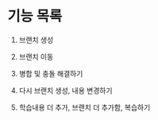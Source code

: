 # 기능 목록

1. 브랜치 생성
2. 브랜치 이동
3. 병합 및 충돌 해결하기


4. 다시 브랜치 생성, 내용 변경하기

5. 학습내용 더 추가, 브랜치 더 추가함,  복습하기

